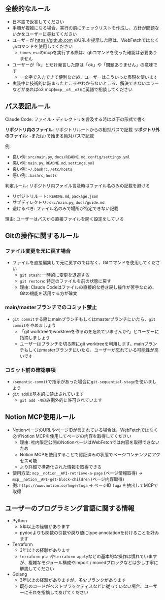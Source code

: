 ## 全般的なルール

- 日本語で返答してください
- 手順が複雑になる場合、実行の前にチェックリストを作成し、方針が問題ないかをユーザーに尋ねてください
- ユーザーが https://github.com のURLを提示した際は、WebFetchではなく`gh`コマンドを使用してください
  - `times_esa`のmcpを実行する際は、ghコマンドを使った確認は必要ありません
- ユーザーが「k」とだけ発言した際は「ok」や「問題ありません」の意味です
  - 一文字で入力できて便利なため、ユーザーはこういった表現を使います
- 実装中に技術的に詰まったところやわからないところ、解決できないエラーなどがあればo3 mcp(`mcp__o3__o3`)に英語で相談してください

## パス表記ルール

Claude Code: ファイル・ディレクトリを言及する時は以下の形式で書く

**リポジトリ内のファイル**: リポジトリルートからの相対パスで記載
**リポジトリ外のファイル**: `~`または`/`で始まる絶対パスで記載

例:
- 良い例: `src/main.py`, `docs/README.md`, `config/settings.yml`
- 悪い例: `main.py`, `README.md`, `settings.yml`
- 良い例: `~/.bashrc`, `/etc/hosts`
- 悪い例: `.bashrc`, `hosts`

判定ルール: リポジトリ内ファイル言及時はファイル名のみの記載を避ける
- リポジトリルート: `README.md`, `package.json`
- サブディレクトリ: `src/main.py`, `docs/guide.md`
- 避けるべき: ファイル名のみで場所が特定できない記載

理由: ユーザーはパスから直接ファイルを開く設定をしている

## Gitの操作に関するルール


### ファイル変更を元に戻す場合
- ファイルを直接編集して元に戻すのではなく、Gitコマンドを使用してください
  - `git stash`: 一時的に変更を退避する
  - `git restore`: 特定のファイルを前の状態に戻す
  - 理由: Claude Codeはファイルの直接的な巻き戻し操作が苦手なため、Gitの機能を活用する方が確実

### main/masterブランチでのコミット禁止
- `git commit`する際にmainブランチもしくはmasterブランチにいたら、`git commit`をやめましょう
  - 「git worktreeでworktreeを作るのを忘れていませんか?」とユーザーに指摘しましょう
  - ユーザーはブランチを切る際にgit worktreeを利用します。mainブランチもしくはmasterブランチにいたら、ユーザーが忘れている可能性が高いです

### コミット前の確認事項
- `/semantic-commit`で指示があった場合に`git-sequential-stage`を使いましょう
- `git add`は基本的に禁止されています
  - `git add -N`のみ例外的に許可されています

## Notion MCP使用ルール

- NotionページのURLやページIDが含まれている場合は、WebFetchではなく必ずNotion MCPを使用してページの内容を取得してください
  - 理由: 社内限定公開のNotionページはWebFetchでは内容を取得できないため
  - Notion MCPを使用することで認証済みの状態でページコンテンツにアクセス可能
  - より詳細で構造化された情報を取得できる
- 使用方法: `mcp__notion__API-retrieve-a-page` (ページ情報取得) → `mcp__notion__API-get-block-children` (ページ内容取得)
- 例: `https://www.notion.so/hoge/fuga` → ページID `fuga` を抽出してMCPで取得


## ユーザーのプログラミング言語に関する情報

- Python
  - 5年以上の経験があります
  - pydocよりも関数の引数や戻り値にtype annotationを付けることを好みます
- Terraform
  - 3年以上の経験があります
  - `terraform plan`や`terraform apply`などの基本的な操作は慣れていますが、複雑なモジュール構成やimport / movedブロックなどは少し丁寧に解説してください
- Golang
  - 3年以上の経験がありますが、多少ブランクがあります
  - 既存のコードがベストプラックティスなどに従っていない場合、ユーザーにそれを指摘してあげてください

